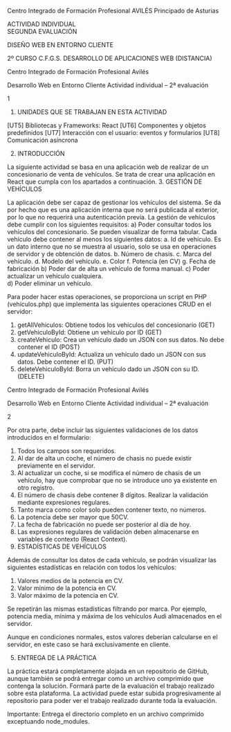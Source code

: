  
 
 
 
 
 
 
 
 
 
 
 
 
 
Centro Integrado de Formación Profesional 
AVILÉS 
Principado de Asturias 
 
 
 
 
 
ACTIVIDAD INDIVIDUAL  
SEGUNDA EVALUACIÓN 
 
 
 
 
 
 
 
 
DISEÑO WEB EN ENTORNO CLIENTE 
 
2º CURSO 
C.F.G.S. DESARROLLO DE APLICACIONES WEB (DISTANCIA) 
 


Centro Integrado de Formación Profesional Avilés 
 
Desarrollo Web en Entorno Cliente 
Actividad individual – 2ª evaluación 
 
 
 
 
1 
 
1. UNIDADES QUE SE TRABAJAN EN ESTA ACTIVIDAD 
 
[UT5] Bibliotecas y Frameworks: React 
[UT6] Componentes y objetos predefinidos 
[UT7] Interacción con el usuario: eventos y formularios 
[UT8] Comunicación asíncrona 
 
2. INTRODUCCIÓN 
 
La siguiente actividad se basa en una aplicación web de realizar de un concesionario de venta de 
vehículos. Se trata de crear una aplicación en React que cumpla con los apartados a continuación. 
3. GESTIÓN DE VEHÍCULOS 
 
La aplicación debe ser capaz de gestionar los vehículos del sistema. Se da por hecho que es una 
aplicación interna que no será publicada al exterior, por lo que no requerirá una autenticación 
previa. La gestión de vehículos debe cumplir con los siguientes requisitos: 
a) Poder consultar todos los vehículos del concesionario. Se pueden visualizar de forma tabular. 
Cada vehículo debe contener al menos los siguientes datos: 
a. Id de vehículo. Es un dato interno que no se muestra al usuario, solo se usa en 
operaciones de servidor y de obtención de datos. 
b. Número de chasis. 
c. Marca del vehículo. 
d. Modelo del vehículo. 
e. Color 
f. Potencia (en CV) 
g. Fecha de fabricación 
b) Poder dar de alta un vehículo de forma manual. 
c) Poder actualizar un vehículo cualquiera.  
d) Poder eliminar un vehículo. 
 
Para poder hacer estas operaciones, se proporciona un script en PHP (vehículos.php) que 
implementa las siguientes operaciones CRUD en el servidor: 
1. getAllVehiculos: Obtiene todos los vehículos del concesionario (GET) 
2. getVehiculoById: Obtiene un vehículo por ID (GET) 
3. createVehiculo: Crea un vehículo dado un JSON con sus datos. No debe contener el ID 
(POST) 
4. updateVehiculoById: Actualiza un vehículo dado un JSON con sus datos. Debe contener el 
ID. (PUT) 
5. deleteVehiculoById: Borra un vehículo dado un JSON con su ID. (DELETE) 
 
 


Centro Integrado de Formación Profesional Avilés 
 
Desarrollo Web en Entorno Cliente 
Actividad individual – 2ª evaluación 
 
 
 
 
2 
 
Por otra parte, debe incluir las siguientes validaciones de los datos introducidos en el formulario: 
1. Todos los campos son requeridos. 
2. Al dar de alta un coche, el número de chasis no puede existir previamente en el servidor. 
3. Al actualizar un coche, si se modifica el número de chasis de un vehículo, hay que comprobar 
que no se introduce uno ya existente en otro registro. 
4. El número de chasis debe contener 8 dígitos. Realizar la validación mediante expresiones 
regulares. 
5. Tanto marca como color solo pueden contener texto, no números. 
6. La potencia debe ser mayor que 50CV. 
7. La fecha de fabricación no puede ser posterior al día de hoy. 
8. Las expresiones regulares de validación deben almacenarse en variables de contexto (React 
Context). 
4. ESTADÍSTICAS DE VEHÍCULOS 
 
Además de consultar los datos de cada vehículo, se podrán visualizar las siguientes estadísticas en 
relación con todos los vehículos: 
1. Valores medios de la potencia en CV. 
2. Valor mínimo de la potencia en CV. 
3. Valor máximo de la potencia en CV. 
 
Se repetirán las mismas estadísticas filtrando por marca. Por ejemplo, potencia media, mínima y 
máxima de los vehículos Audi almacenados en el servidor. 
 
Aunque en condiciones normales, estos valores deberían calcularse en el servidor, en este caso se 
hará exclusivamente en cliente. 
 
5. ENTREGA DE LA PRÁCTICA 
 
La práctica estará completamente alojada en un repositorio de GitHub, aunque también se podrá 
entregar como un archivo comprimido que contenga la solución. Formará parte de la evaluación el 
trabajo realizado sobre esta plataforma. La actividad puede estar subida progresivamente al 
repositorio para poder ver el trabajo realizado durante toda la evaluación. 
 
Importante: Entrega el directorio completo en un archivo comprimido exceptuando node_modules. 


